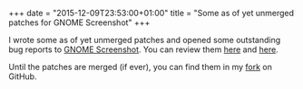 +++
date = "2015-12-09T23:53:00+01:00"
title = "Some as of yet unmerged patches for GNOME Screenshot"
+++

I wrote some as of yet unmerged patches and opened some outstanding bug reports
to [GNOME Screenshot](https://en.wikipedia.org/wiki/GNOME_Screenshot). You can
review them [here](https://bugzilla.gnome.org/show_bug.cgi?id=748449) and
[here](https://bugzilla.gnome.org/show_bug.cgi?id=759265).

Until the patches are merged (if ever), you can find them in my
[fork](https://github.com/Hjdskes/gnome-screenshot) on GitHub.

